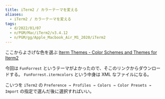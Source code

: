 ```yaml
---
title: iTerm2 / カラーテーマを変える
aliases:
  - iTerm2 / カラーテーマを変える
tags:
  - d/2022/01/07
  - n/PGM/Mac/iTerm2/v3.4.12
  - n/PGM/gg/Apple_Macbook_Air_M1_2020/iTerm2
---
```


ここからよさげな色を選ぶ [Iterm Themes \- Color Schemes and Themes for Iterm2](https://iterm2colorschemes.com/)


今回は `FunForrest` というテーマがよかったので、そこのリンクからダウンロードする。
`FunForrest.itermcolors` という中身は XML なファイルになる。


こいつを `iTerm2` の `Preference → Profiles → Colors → Color Presets → Import` の指定で選んだ後に選択すればいい。









